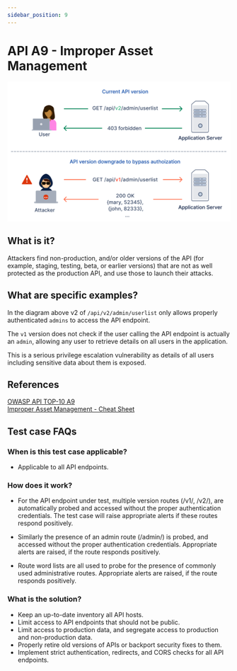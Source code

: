 ```yaml
---
sidebar_position: 9
---
```


# API A9 - Improper Asset Management
![ASSET-MGMT](../assets/API-Top-10/A9-Improper-Asset-Management.svg)

## What is it?
Attackers find non-production, and/or older versions of the API (for example, staging, testing, beta, or earlier versions) that are not as well protected as the production API, and use those to launch their attacks.

## What are specific examples?
    
In the diagram above v2 of `/api/v2/admin/userlist` only allows properly authenticated `admins` to access the API endpoint.

The `v1` version does not check if the user calling the API endpoint is actually an `admin`, allowing any user to retrieve details on all users in the application.

This is a serious privilege escalation vulnerability as details of all users including sensitive data about them is exposed.

## References
[OWASP API TOP-10 A9](https://owasp.org/www-project-api-security/)  
[Improper Asset Management - Cheat Sheet](https://github.com/OWASP/API-Security/blob/master/2019/en/src/0xa9-improper-assets-management.md)

## Test case FAQs

### When is this test case applicable?
* Applicable to all API endpoints.

### How does it work?
- For the API endpoint under test, multiple version routes (/v1/, /v2/), are automatically probed and accessed without the proper authentication credentials. The test case will raise appropriate alerts if these routes respond positively.

- Similarly the presence of an admin route (/admin/) is probed, and accessed without the proper authentication credentials. Appropriate alerts are raised, if the route responds positively.

- Route word lists are all used to probe for the presence of commonly used administrative routes. Appropriate alerts are raised, if the route responds positively.

### What is the solution?
- Keep an up-to-date inventory all API hosts.
- Limit access to API endpoints that should not be public.
- Limit access to production data, and segregate access to production and non-production data.
- Properly retire old versions of APIs or backport security fixes to them.
- Implement strict authentication, redirects, and CORS checks for all API endpoints.

